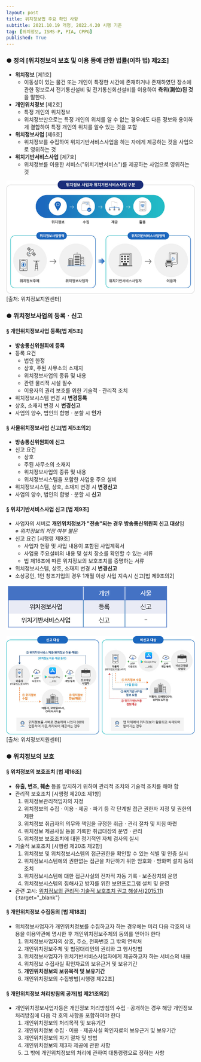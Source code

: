```yaml
---
layout: post
title: 위치정보법 주요 확인 사항
subtitle: 2021.10.19 개정, 2022.4.20 시행 기준
tag: [위치정보, ISMS-P, PIA, CPPG]
published: True
---
```


### ● 정의 [위치정보의 보호 및 이용 등에 관한 법률(이하 법) 제2조]
- **위치정보** [제1호]
  - 이동성이 있는 물건 또는 개인이 특정한 시간에 존재하거나 존재하였던 장소에 관한 정보로서 전기통신설비 및 전기통신회선설비를 이용하여 **측위(測位)된 것**을 말한다. 
- **개인위치정보** [제2호]
  - 특정 개인의 위치정보
  - 위치정보만으로는 특정 개인의 위치를 알 수 없는 경우에도 다른 정보와 용이하게 결합하여 특정 개인의 위치를 알수 있는 것을 포함
- **위치정보사업** [제6호]
  - 위치정보를 수집하여 위치기반서비스사업을 하는 자에게 제공하는 것을 사업으로 영위하는 것
- **위치기반서비스사업** [제7호]
  - 위치정보를 이용한 서비스("위치기반서비스")를 제공하는 사업으로 영위하는 것

![](../../img/2022-03-31-위치정보법%20주요%20확인%20사항/lbs1.jpg)[출처: 위치정보지원센터]

### ● 위치정보사업의 등록ㆍ신고

#### § 개인위치정보사업 등록[법 제5조]
- **방송통신위원회에 등록**
- 등록 요건
  - 법인 한정
  - 상호, 주된 사무소의 소재지
  - 위치정보사업의 종류 및 내용
  - 관련 물리적 시설 필수
  - 이용자의 권리 보호를 위한 기술적ㆍ관리적 조치
- 위치정보시스템 변경 시 **변경등록**
- 상호, 소재지 변경 시 **변경신고**
- 사업의 양수, 법인의 합병ㆍ분할 시 **인가**

#### § 사물위치정보사업 신고[법 제5조의2]
- **방송통신위원회에 신고**
- 신고 요건
  - 상호
  - 주된 사무소의 소재지
  - 위치정보사업의 종류 및 내용
  - 위치정보시스템을 포함한 사업용 주요 설비
- 위치정보시스템, 상호, 소재지 변경 시 **변경신고**
- 사업의 양수, 법인의 합병ㆍ분할 시 **신고**

#### § 위치기반서비스사업 신고 [법 제9조]
- 사업자의 서버로 **개인위치정보가 "전송"되는 경우 방송통신위원회 신고 대상**임  
  _※ 위치정보의 저장 여부 불문_
- 신고 요건 [시행령 제9조]
  - 사업자 현황 및 사업 내용이 포함된 사업계획서
  - 사업용 주요설비의 내용 및 설치 장소를 확인할 수 있는 서류
  - 법 제16조에 따른 위치정보의 보호조치를 증명하는 서류
- 위치정보시스템, 상호, 소재지 변경 시 **변경신고**
- 소상공인, 1인 창조기업의 경우 1개월 이상 사업 지속시 신고[법 제9조의2]

![](../../img/2022-03-31-위치정보법%20주요%20확인%20사항/2022-03-31-14-35-34.png)

![](../../img/2022-03-31-위치정보법%20주요%20확인%20사항/lbs2.jpg)[출처: 위치정보지원센터]

### ● 위치정보의 보호

#### § 위치정보의 보호조치 [법 제16조]
- **유출, 변조, 훼손** 등을 방지하기 위하여 관리적 조치와 기술적 조치를 해야 함
- 관리적 보호조치 [시행령 제20조 제1항]
  1. 위치정보관리책임자의 지정
  2. 위치정보의 수집ㆍ이용ㆍ제공ㆍ파기 등 각 단계별 접근 권한자 지정 및 권한의 제한
  3. 위치정보 취급자의 의무와 책임을 규정한 취급ㆍ관리 절차 및 지침 마련
  4. 위치정보 제공사실 등을 기록한 취급대장의 운영ㆍ관리
  5. 위치정보 보호조치에 대한 정기적인 자체 검사의 실시
- 기술적 보호조치 [시행령 제20조 제2항]
  1. 위치정보 및 위치정보시스템의 접근권한을 확인할 수 있는 식별 및 인증 실시
  2. 위치정보시스템에의 권한없는 접근을 차단하기 위한 암호화ㆍ방화벽 설치 등의 조치
  3. 위치정보시스템에 대한 접근사실의 전자적 자동 기록ㆍ보존장치의 운영
  4. 위치정보시스템의 침해사고 방지를 위한 보안프로그램 설치 및 운영
- 관련 고시: [위치정보의 관리적·기술적 보호조치 권고 해설서(2015.11)](https://www.lbskorea.or.kr/bin/bbs/board_file_view.php?mode=download&name=FILE202106171923470.pdf){:target="_blank"}

#### § 개인위치정보 수집동의 [법 제18조]
- 위치정보사업자가 개인위치정보를 수집하고자 하는 경우에는 미리 다음 각호의 내용을 이용약관에 명시한 후 개인위치정보주체의 동의를 얻어야 한다
  1. 위치정보사업자의 상호, 주소, 전화번호 그 밖의 연락처
  2. 개인위치정보주체 및 법정대리인의 권리와 그 행사방법
  3. 위치정보사업자가 위치기반서비스사업자에게 제공하고자 하는 서비스의 내용
  4. 위치정보 수집사실 확인자료의 보유근거 및 보유기간
  5. **개인위치정보의 보유목적 및 보유기간**
  6. 개인위치정보의 수집방법[시행령 제22조]

#### § 개인위치정보 처리방침의 공개[법 제21조의2]
- 개인위치정보사업자등은 개인정보 처리방침의 수립ㆍ공개하는 경우 해당 개인정보 처리방침에 다음 각 호의 사항을 포함하여야 한다
  1. 개인위치정보의 처리목적 및 보유기간
  2. 개인위치정보 수집ㆍ이용ㆍ제공사실 확인자료의 보유근거 및 보유기간
  3. 개인위치정보의 파기 절차 및 방법
  4. 개인위치정보의 제3자 제공에 관한 사항
  5. 그 밖에 개인위치정보의 처리에 관하여 대통령령으로 정하는 사항



